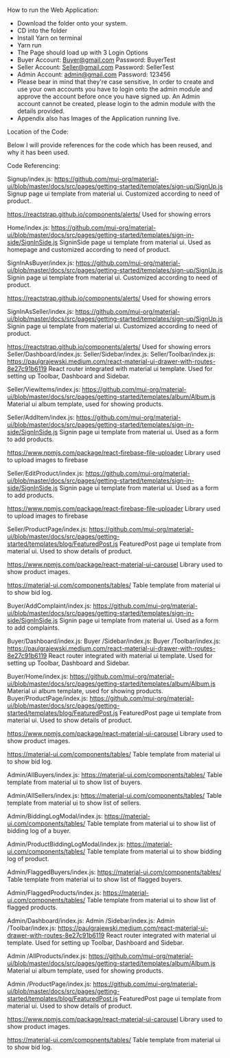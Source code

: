 How to run the Web Application:

 - Download the folder onto your system.
 - CD into the folder
 - Install Yarn on terminal
 - Yarn run
 - The Page should load up with 3 Login Options
 - Buyer Account: Buyer@gmail.com  Password: BuyerTest  
 - Seller Account: Seller@gmail.com Password: SellerTest    
 - Admin Account: admin@gmail.com Password: 123456
 - Please bear in mind that they're case sensitive, In order to create and use your own accounts you have to login onto the admin module and approve the account before once you have signed up. An Admin account cannot be created, please login to the admin module with the details provided.
 -  Appendix also has Images of the Application running live.

Location of the Code: 


Below I will provide references for the code which has been reused, and why it has been used.

Code Referencing: 

Signup/index.js:
https://github.com/mui-org/material-ui/blob/master/docs/src/pages/getting-started/templates/sign-up/SignUp.js
Signup page ui template from material ui. Customized according to need of product.

https://reactstrap.github.io/components/alerts/
Used for showing errors

Home/index.js:
https://github.com/mui-org/material-ui/blob/master/docs/src/pages/getting-started/templates/sign-in-side/SignInSide.js
SigninSide page ui template from material ui. Used as homepage and customized according to need of product.

SignInAsBuyer/index.js:
https://github.com/mui-org/material-ui/blob/master/docs/src/pages/getting-started/templates/sign-up/SignUp.js
Signin page ui template from material ui. Customized according to need of product.

https://reactstrap.github.io/components/alerts/
Used for showing errors

SignInAsSeller/index.js:
https://github.com/mui-org/material-ui/blob/master/docs/src/pages/getting-started/templates/sign-up/SignUp.js
Signin page ui template from material ui. Customized according to need of product.

https://reactstrap.github.io/components/alerts/
Used for showing errors
Seller/Dashboard/index.js:
Seller/Sidebar/index.js:
Seller/Toolbar/index.js:
https://paulgrajewski.medium.com/react-material-ui-drawer-with-routes-8e27c91b6119
React router integrated with material ui template. Used for setting up Toolbar, Dashboard and Sidebar.

Seller/ViewItems/index.js:
https://github.com/mui-org/material-ui/blob/master/docs/src/pages/getting-started/templates/album/Album.js
Material ui album template, used for showing products.

Seller/AddItem/index.js:
https://github.com/mui-org/material-ui/blob/master/docs/src/pages/getting-started/templates/sign-in-side/SignInSide.js
Signin page ui template from material ui. Used as a form to add products.

https://www.npmjs.com/package/react-firebase-file-uploader
Library used to upload images to firebase

Seller/EditProduct/index.js:
https://github.com/mui-org/material-ui/blob/master/docs/src/pages/getting-started/templates/sign-in-side/SignInSide.js
Signin page ui template from material ui. Used as a form to add products.

https://www.npmjs.com/package/react-firebase-file-uploader
Library used to upload images to firebase


Seller/ProductPage/index.js:
https://github.com/mui-org/material-ui/blob/master/docs/src/pages/getting-started/templates/blog/FeaturedPost.js
FeaturedPost page ui template from material ui. Used to show details of product.

https://www.npmjs.com/package/react-material-ui-carousel
Library used to show product images.

https://material-ui.com/components/tables/
Table template from material ui to show bid log.


Buyer/AddComplaint/index.js:
https://github.com/mui-org/material-ui/blob/master/docs/src/pages/getting-started/templates/sign-in-side/SignInSide.js
Signin page ui template from material ui. Used as a form to add complaints.

Buyer/Dashboard/index.js:
Buyer /Sidebar/index.js:
Buyer /Toolbar/index.js:
https://paulgrajewski.medium.com/react-material-ui-drawer-with-routes-8e27c91b6119
React router integrated with material ui template. Used for setting up Toolbar, Dashboard and Sidebar.

Buyer/Home/index.js:
https://github.com/mui-org/material-ui/blob/master/docs/src/pages/getting-started/templates/album/Album.js
Material ui album template, used for showing products.
Buyer/ProductPage/index.js:
https://github.com/mui-org/material-ui/blob/master/docs/src/pages/getting-started/templates/blog/FeaturedPost.js
FeaturedPost page ui template from material ui. Used to show details of product.

https://www.npmjs.com/package/react-material-ui-carousel
Library used to show product images.

https://material-ui.com/components/tables/
Table template from material ui to show bid log.

Admin/AllBuyers/index.js:
https://material-ui.com/components/tables/
Table template from material ui to show list of buyers.

Admin/AllSellers/index.js:
https://material-ui.com/components/tables/
Table template from material ui to show list of sellers.

Admin/BiddingLogModal/index.js:
https://material-ui.com/components/tables/
Table template from material ui to show list of bidding log of a buyer.

Admin/ProductBiddingLogModal/index.js:
https://material-ui.com/components/tables/
Table template from material ui to show bidding log of product.


Admin/FlaggedBuyers/index.js:
https://material-ui.com/components/tables/
Table template from material ui to show list of flagged buyers.

Admin/FlaggedProducts/index.js:
https://material-ui.com/components/tables/
Table template from material ui to show list of flagged products.

Admin/Dashboard/index.js:
Admin /Sidebar/index.js:
Admin /Toolbar/index.js:
https://paulgrajewski.medium.com/react-material-ui-drawer-with-routes-8e27c91b6119
React router integrated with material ui template. Used for setting up Toolbar, Dashboard and Sidebar.

Admin /AllProducts/index.js:
https://github.com/mui-org/material-ui/blob/master/docs/src/pages/getting-started/templates/album/Album.js
Material ui album template, used for showing products.


Admin /ProductPage/index.js:
https://github.com/mui-org/material-ui/blob/master/docs/src/pages/getting-started/templates/blog/FeaturedPost.js
FeaturedPost page ui template from material ui. Used to show details of product.


https://www.npmjs.com/package/react-material-ui-carousel
Library used to show product images.


https://material-ui.com/components/tables/
Table template from material ui to show bid log.



































